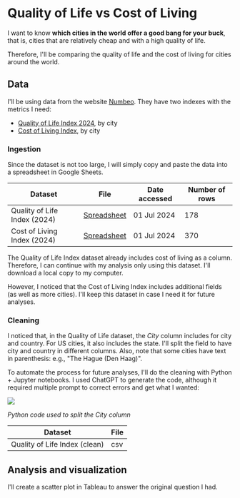 # Quality of Life vs Cost of Living

I want to know **which cities in the world offer a good bang for your buck**, that is, cities that are relatively cheap and with a high quality of life. 

Therefore, I'll be comparing the quality of life and the cost of living for cities around the world. 



## Data

I'll be using data from the website [Numbeo](https://www.numbeo.com/cost-of-living/). They have two indexes with the metrics I need:

* [Quality of Life Index 2024](https://www.numbeo.com/quality-of-life/rankings.jsp), by city
* [Cost of Living Index](https://www.numbeo.com/cost-of-living/rankings.jsp), by city



###  Ingestion

Since the dataset is not too large, I will simply copy and paste the data into a spreadsheet in Google Sheets.

| Dataset                      | File                                                         | Date accessed | Number of rows |
| ---------------------------- | ------------------------------------------------------------ | ------------- | -------------- |
| Quality of Life Index (2024) | [Spreadsheet](https://docs.google.com/spreadsheets/d/1DhfMyU7d0Bxpt5o1_Z3fuSz3ThjcGFBFzS1Yi59osuY/edit?usp=sharing) | 01 Jul 2024   | 178            |
| Cost of Living Index (2024)  | [Spreadsheet](https://docs.google.com/spreadsheets/d/1DhfMyU7d0Bxpt5o1_Z3fuSz3ThjcGFBFzS1Yi59osuY/edit?usp=sharing) | 01 Jul 2024   | 370            |

The Quality of Life Index dataset already includes cost of living as a column. Therefore, I can continue with my analysis only using this dataset. I'll download a local copy to my computer.

However, I noticed that the Cost of Living Index includes additional fields (as well as more cities). I'll keep this dataset in case I need it for future analyses.



### Cleaning

I noticed that, in the Quality of Life dataset, the *City* column includes for city and country. For US cities, it also includes the state. I'll split the field to have city and country in different columns. Also, note that some cities have text in parenthesis: e.g., "The Hague (Den Haag)".

To automate the process for future analyses, I'll do the cleaning with Python + Jupyter notebooks. I used ChatGPT to generate the code, although it required multiple prompt to correct errors and get what I wanted:

![](https://raw.githubusercontent.com/FranciscoGalan/QualityOfLife_vs_Cost_Cities/master/Code_for_cleaning_snippet.JPG)

 *Python code used to split the City column*

| Dataset                       | File |
| ----------------------------- | ---- |
| Quality of Life Index (clean) | csv  |



## Analysis and visualization

I'll create a scatter plot in Tableau to answer the original question I had. 

